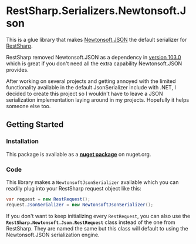 # RestSharp.Serializers.Newtonsoft.Json

This is a glue library that makes [Newtonsoft.JSON](https://github.com/JamesNK/Newtonsoft.Json) the default serializer for [RestSharp](https://github.com/restsharp/RestSharp). 

RestSharp removed Newtonsoft.JSON as a dependency in [version 103.0](https://github.com/restsharp/RestSharp/blob/master/releasenotes.markdown#1030---remove-dependency-on-jsonnet) which is great if you don't need all the extra capability Newtonsoft.JSON provides.

After working on several projects and getting annoyed with the limited functionality available in the default JsonSerializer include with .NET, I decided to create this project so I wouldn't have to leave a JSON serialization implementation laying around in my projects. Hopefully it helps someone else too.

## Getting Started

### Installation

This package is available as a [**nuget package**](https://www.nuget.org/packages/RestSharp.Newtonsoft.Json) on nuget.org.

### Code

This library makes a `NewtonsoftJsonSerializer` available which you can readily plug into your RestSharp request object like this:

```csharp
var request = new RestRequest();
request.JsonSerializer = new NewtonsoftJsonSerializer();
```

If you don't want to keep initializing every `RestRequest`, you can also use the **`RestSharp.Newtonsoft.Json.RestRequest`** class instead of the one from RestSharp. They are named the same but this class will default to using the Newtonsoft.JSON serialization engine.


